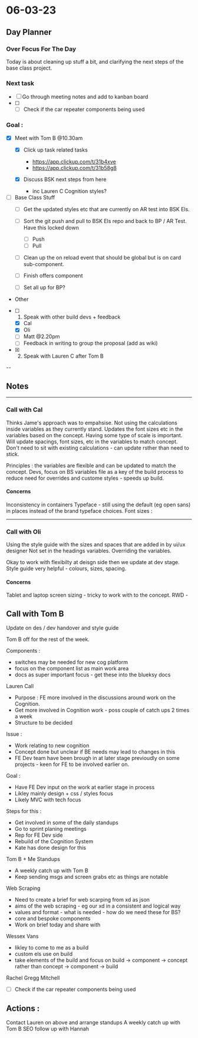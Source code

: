 # 06-03-23

## Day Planner

### Over Focus For The Day
Today is about cleaning up stuff a bit, and clarifying the next steps of the base class project.

### Next task

- [ ] Go through meeting notes and add to kanban board
- [ ] - [ ] Check if the car repeater components being used

### Goal :


- [x] Meet with Tom B @10.30am
    - [x] Click up task related tasks
        - https://app.clickup.com/t/31b4xve
        - https://app.clickup.com/t/31b58g8

    - [x] Discuss BSK next steps from here
      - inc Lauren C Cognition styles?

- [ ] Base Class Stuff
  - [ ] Get the updated styles etc that are currently on AR test into BSK Els.
  - [ ] Sort the git push and pull to BSK Els repo and back to BP / AR Test. Have this locked down
      - [ ] Push
      - [ ] Pull

  - [ ] Clean up the on reload event that should be global but is on card sub-component.
  - [ ] Finish offers component
  - [ ] Set all up for BP?


- Other
 - [ ] 1.  Speak with other build devs + feedback
    - [x] Cal
    - [x] Oli
    - [ ] Matt @2.20pm
    - [ ] Feedback in writing to group the proposal (add as wiki)

- [x] 2. Speak with Lauren C after Tom B

--

## Notes

<hr>


### Call with Cal

Thinks Jame's approach was to empahsise.
Not using the calculations inside variables as they currently stand.
Updates the font sizes etc in the variables based on the concept.
Having some type of scale is important.
Will update spacings, font sizes, etc in the variables to match concept.
Don't need to sit with existing calculations - can update rsther than need to stick.


Principles :
the variables are flexible and can be updated to match the concept.
Devs, focus on BS variables file as a key of the build process to  reduce need for overrides and custome styles - speeds up build.


#### Concerns


Inconsistency in containers
Typeface - still using the default (eg open sans) in places instead of the brand typeface choices.
Font sizes :

<hr>


### Call with Oli

Using the style guide with the sizes and spaces that are added in by ui/ux designer
Not set in the headings variables. Overriding the variables.

Okay to work with flexibilty at deisgn side then we update at dev stage.
Style guide very helpful - colours, sizes, spacing.


#### Concerns


Tablet and laptop screen sizing - tricky to work with to the concept.
RWD -


## Call with Tom B

Update on des / dev handover and style guide

Tom B off for the rest of the week.

Components :
- switches may be needed for new cog platform
- focus on the component list as main work area
- docs as super important focus - get these into the blueksy docs

Lauren Call
- Purpose : FE more involved in the discussions around work on the Cognition.
- Get more involved in Cognition work - poss couple of catch ups 2 times a week
- Structure to be decided

Issue :
- Work relating to new cognition
- Concept done but unclear if BE needs may lead to changes in this
- FE Dev team have been brough in at later stage previoudly on some projects - keen for FE to be involved earlier on.

Goal :
- Have FE Dev input on the work at earlier stage in process
- Likley mainly design + css / styles focus
- Likely MVC with tech focus

Steps for this :
- Get involved in some of the daily standups
- Go to sprint planing meetings
- Rep for FE Dev side
- Rebuild of the Cognition System
- Kate has done design for this

Tom B + Me Standups
- A weekly catch up with Tom B
- Keep sending msgs and screen grabs etc as things are notable

Web Scraping
- Need to create a brief for web scarping from xd as json
-   aims of the web scraping - eg our xd in a consistent and logical way
-   values and format - what is needed - how do we need these for BS?
-   core and bespoke components
- Work on brief today and share with

Wessex Vans
-   likley to come to me as a build
-   custom els use on build
-   take elements of the build and focus on build -> component -> concept rather than concept -> component -> build

Rachel Gregg Mitchell
- [ ] Check if the car repeater components being used

## Actions :
Contact Lauren on above and arrange standups
A weekly catch up with Tom B
SEO follow up with Hannah
